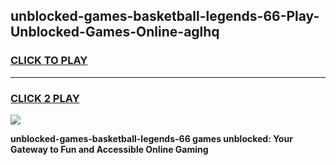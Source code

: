 
## unblocked-games-basketball-legends-66-Play-Unblocked-Games-Online-aglhq
<h3>
<a href="https://premium76.site?title=unblocked-games-basketball-legends-66&ref=25A">CLICK TO PLAY</a></h3>
<hr>

<h3>
<a href="https://premium76.site?title=unblocked-games-basketball-legends-66&ref=25A">CLICK 2 PLAY</a>
  
</h3>

<a href="https://premium76.site?title=unblocked-games-basketball-legends-66&ref=25A"><img src="https://clearcache.store/games.png"></a>


**unblocked-games-basketball-legends-66 games unblocked: Your Gateway to Fun and Accessible Online Gaming**
